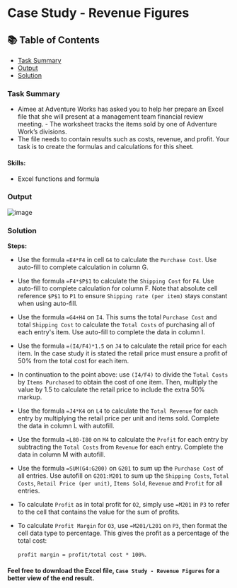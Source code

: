 # Case Study - Revenue Figures

## 📚 Table of Contents
- [Task Summary](#task-summary)
- [Output](#output)
- [Solution](#solution)

### Task Summary
- Aimee at Adventure Works has asked you to help her prepare an Excel file that she will present at a management team financial review meeting. - The worksheet tracks the items sold by one of Adventure Work’s divisions.
- The file needs to contain results such as costs, revenue, and profit. Your task is to create the formulas and calculations for this sheet.

#### Skills:
- Excel functions and formula

### Output

![image](https://github.com/user-attachments/assets/e512ec42-a7a1-4959-bd25-b7313c780772)

### Solution

**Steps:**

- Use the formula ````=E4*F4```` in cell ````G4```` to calculate the ````Purchase Cost````. Use auto-fill to complete calculation in column G.

- Use the formula ````=F4*$P$1```` to calculate the ````Shipping Cost```` for ````F4````. Use auto-fill to complete calculation for column F. Note that absolute cell reference ````$P$1```` to ````P1```` to ensure ````Shipping rate (per item)```` stays constant when using auto-fill.

- Use the formula ````=G4+H4```` on ````I4````. This sums the total ````Purchase Cost```` and total ````Shipping Cost```` to calculate the ````Total Costs```` of purchasing all of each entry's item. Use auto-fill to complete the data in column I.

- Use the formula ````=(I4/F4)*1.5```` on ````J4```` to calculate the retail price for each item. In the case study it is stated the retail price must ensure a profit of 50% from the total cost for each item.

- In continuation to the point above: use ````(I4/F4)```` to divide the ````Total Costs```` by ````Items Purchased```` to obtain the cost of one item. Then, multiply the value by 1.5 to calculate the retail price to include the extra 50% markup.

- Use the formula ````=J4*K4```` on ````L4```` to calculate the ````Total Revenue```` for each entry by multiplying the retail price per unit and items sold. Complete the data in column L with autofill.

- Use the formula ````=L80-I80```` on ````M4```` to calculate the ````Profit```` for each entry by subtracting the ````Total Costs```` from ````Revenue```` for each entry. Complete the data in column M with autofill.

- Use the formula ````=SUM(G4:G200)```` on ````G201```` to sum up the ````Purchase Cost```` of all entries. Use autofill on ````G201:M201```` to sum up the ````Shipping Costs````, ````Total Costs````, ````Retail Price (per unit)````, ````Items Sold````, ````Revenue```` and ````Profit```` for all entries.

- To calculate ````Profit```` as in total profit for ````O2````, simply use ````=M201```` in ````P3```` to refer to the cell that contains the value for the sum of profits.

- To calculate ````Profit Margin```` for ````O3````, use ````=M201/L201```` on ````P3````, then format the cell data type to percentage. This gives the profit as a percentage of the total cost:

	````profit margin = profit/total cost * 100%````.

#### Feel free to download the Excel file, ````Case Study - Revenue Figures```` for a better view of the end result.
